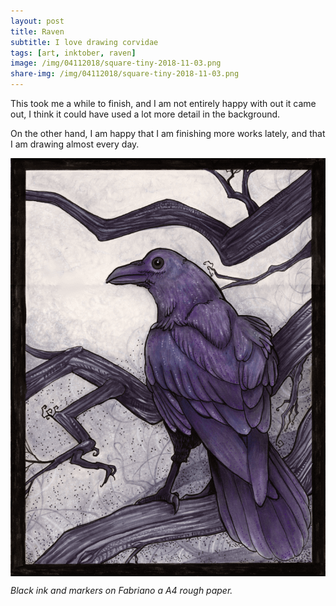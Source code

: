 ```yaml
---
layout: post
title: Raven
subtitle: I love drawing corvidae
tags: [art, inktober, raven]
image: /img/04112018/square-tiny-2018-11-03.png
share-img: /img/04112018/square-tiny-2018-11-03.png
---
```


This took me  a while to finish, and I am not entirely happy with out it came out, I think it could have used a lot more detail in the background.

On the other hand, I am happy that I am finishing more works lately, and that I am drawing almost every day.

<img src="/img/04112018/tiny-2018-11-03.png" alt="A drawing of a raven perched on a tree branch." align="center"/> 

*Black ink and markers on Fabriano a A4 rough paper.*